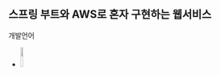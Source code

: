 스프링 부트와 AWS로 혼자 구현하는 웹서비스
---------------------------------------------------
개발언어
+ <img width="10%" src="https://user-images.githubusercontent.com/73210039/159923106-e7ab6d38-e402-4a15-aca7-2b290053a5e1.png">
